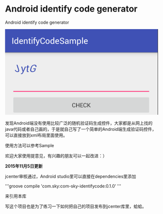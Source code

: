 # Android identify code generator

Android identify code generator

![image](https://github.com/sky0014/IdentifyCodeSample/blob/master/screenshot/screenshot1.png)

发现Android端没有使用比较广泛的随机验证码生成控件，大家都是从网上找的java代码或者自己画的，于是就自己写了一个简单的Android端生成验证码控件，可以直接放到xml布局里面使用。

使用方法可以参考Sample

欢迎大家使用提意见，有兴趣的朋友可以一起改进：）

**2015年11月5日更新**

jcenter审核通过，Android studio里可以直接在dependencies里添加

'''groove
compile 'com.sky:com-sky-identifycode:0.1.0'
'''

来引用本库

写这个项目也是为了练习一下如何把自己的项目发布到jcenter库里，蛤蛤。
